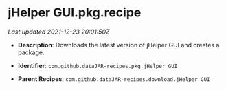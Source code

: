 # jHelper GUI.pkg.recipe

_Last updated 2021-12-23 20:01:50Z_

- **Description**: Downloads the latest version of jHelper GUI and creates a package.

- **Identifier**: `com.github.dataJAR-recipes.pkg.jHelper GUI`

- **Parent Recipes**: `com.github.dataJAR-recipes.download.jHelper GUI`
